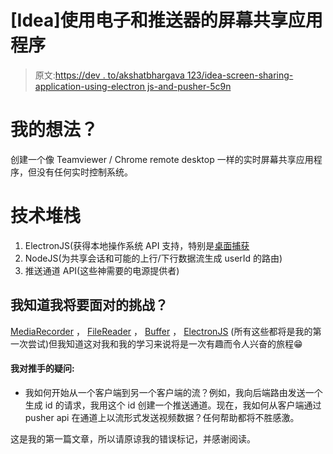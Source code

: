 # [Idea]使用电子和推送器的屏幕共享应用程序

> 原文:[https://dev . to/akshatbhargava 123/idea-screen-sharing-application-using-electron js-and-pusher-5c9n](https://dev.to/akshatbhargava123/idea-screen-sharing-application-using-electronjs-and-pusher-5c9n)

# 我的想法？

创建一个像 Teamviewer / Chrome remote desktop 一样的实时屏幕共享应用程序，但没有任何实时控制系统。

# 技术堆栈

1.  ElectronJS(获得本地操作系统 API 支持，特别是[桌面捕获](https://electronjs.org/docs/api/desktop-capturer)
2.  NodeJS(为共享会话和可能的上行/下行数据流生成 userId 的路由)
3.  推送通道 API(这些神需要的电源提供者)

## 我知道我将要面对的挑战？

[MediaRecorder](https://developer.mozilla.org/en-US/docs/Web/API/MediaRecorder) ， [FileReader](https://developer.mozilla.org/en-US/docs/Web/API/FileReader) ， [Buffer](https://medium.freecodecamp.org/do-you-want-a-better-understanding-of-buffer-in-node-js-check-this-out-2e29de2968e8) ， [ElectronJS](https://electronjs.org/) (所有这些都将是我的第一次尝试)但我知道这对我和我的学习来说将是一次有趣而令人兴奋的旅程😁

#### 我对推手的疑问:

*   我如何开始从一个客户端到另一个客户端的流？例如，我向后端路由发送一个生成 id 的请求，我用这个 id 创建一个推送通道。现在，我如何从客户端通过 pusher api 在通道上以流形式发送视频数据？任何帮助都将不胜感激。

这是我的第一篇文章，所以请原谅我的错误标记，并感谢阅读。